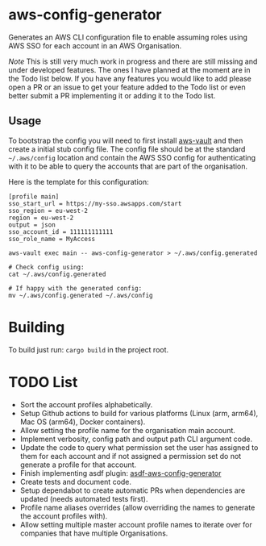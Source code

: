 # aws-config-generator

Generates an AWS CLI configuration file to enable assuming roles using AWS SSO for each account in an AWS Organisation.

*Note* This is still very much work in progress and there are still missing and under developed features. The ones I have planned
at the moment are in the Todo list below. If you have any features you would like to add please open a PR or an issue to get your feature
added to the Todo list or even better submit a PR implementing it or adding it to the Todo list.

## Usage

To bootstrap the config you will need to first install [aws-vault](https://github.com/99designs/aws-vault) and then create
a initial stub config file. The config file should be at the standard `~/.aws/config` location and contain the AWS SSO
config for authenticating with it to be able to query the accounts that are part of the organisation.

Here is the template for this configuration:

```
[profile main]
sso_start_url = https://my-sso.awsapps.com/start
sso_region = eu-west-2
region = eu-west-2
output = json
sso_account_id = 111111111111
sso_role_name = MyAccess
```

```
aws-vault exec main -- aws-config-generator > ~/.aws/config.generated

# Check config using:
cat ~/.aws/config.generated

# If happy with the generated config:
mv ~/.aws/config.generated ~/.aws/config
```

# Building

To build just run: `cargo build` in the project root.

# TODO List
* Sort the account profiles alphabetically.
* Setup Github actions to build for various platforms (Linux (arm, arm64), Mac OS (arm64), Docker containers).
* Allow setting the profile name for the organisation main account.
* Implement verbosity, config path and output path CLI argument code.
* Update the code to query what permission set the user has assigned to them for each account and if not assigned a permission set do not generate a profile for that account.
* Finish implementing asdf plugin: [asdf-aws-config-generator](https://github.com/alanjjenkins/asdf-aws-config-generator)
* Create tests and document code.
* Setup dependabot to create automatic PRs when dependencies are updated (needs automated tests first).
* Profile name aliases overrides (allow overriding the names to generate the account profiles with).
* Allow setting multiple master account profile names to iterate over for companies that have multiple Organisations.
